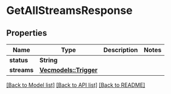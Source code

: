 # GetAllStreamsResponse

## Properties

Name | Type | Description | Notes
------------ | ------------- | ------------- | -------------
**status** | **String** |  | 
**streams** | [**Vec<models::Trigger>**](Trigger.md) |  | 

[[Back to Model list]](../README.md#documentation-for-models) [[Back to API list]](../README.md#documentation-for-api-endpoints) [[Back to README]](../README.md)


